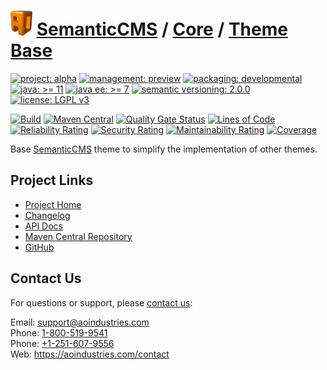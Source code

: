 # [<img src="ao-logo.png" alt="AO Logo" width="35" height="40">](https://github.com/ao-apps) [SemanticCMS](https://github.com/ao-apps/semanticcms) / [Core](https://github.com/ao-apps/semanticcms-core) / [Theme Base](https://github.com/ao-apps/semanticcms-core-theme-base)

[![project: alpha](https://semanticcms.com/ao-badges/project-alpha.svg)](https://aoindustries.com/life-cycle#project-alpha)
[![management: preview](https://semanticcms.com/ao-badges/management-preview.svg)](https://aoindustries.com/life-cycle#management-preview)
[![packaging: developmental](https://semanticcms.com/ao-badges/packaging-developmental.svg)](https://aoindustries.com/life-cycle#packaging-developmental)  
[![java: &gt;= 11](https://semanticcms.com/ao-badges/java-11.svg)](https://docs.oracle.com/en/java/javase/11/)
[![java ee: &gt;= 7](https://semanticcms.com/ao-badges/javaee-7.svg)](https://docs.oracle.com/javaee/7/)
[![semantic versioning: 2.0.0](https://semanticcms.com/ao-badges/semver-2.0.0.svg)](http://semver.org/spec/v2.0.0.html)
[![license: LGPL v3](https://semanticcms.com/ao-badges/license-lgpl-3.0.svg)](https://www.gnu.org/licenses/lgpl-3.0)

[![Build](https://github.com/ao-apps/semanticcms-core-theme-base/workflows/Build/badge.svg?branch=master)](https://github.com/ao-apps/semanticcms-core-theme-base/actions?query=workflow%3ABuild)
[![Maven Central](https://maven-badges.herokuapp.com/maven-central/com.semanticcms/semanticcms-core-theme-base/badge.svg)](https://maven-badges.herokuapp.com/maven-central/com.semanticcms/semanticcms-core-theme-base)
[![Quality Gate Status](https://sonarcloud.io/api/project_badges/measure?branch=master&project=com.semanticcms%3Asemanticcms-core-theme-base&metric=alert_status)](https://sonarcloud.io/dashboard?branch=master&id=com.semanticcms%3Asemanticcms-core-theme-base)
[![Lines of Code](https://sonarcloud.io/api/project_badges/measure?branch=master&project=com.semanticcms%3Asemanticcms-core-theme-base&metric=ncloc)](https://sonarcloud.io/component_measures?branch=master&id=com.semanticcms%3Asemanticcms-core-theme-base&metric=ncloc)  
[![Reliability Rating](https://sonarcloud.io/api/project_badges/measure?branch=master&project=com.semanticcms%3Asemanticcms-core-theme-base&metric=reliability_rating)](https://sonarcloud.io/component_measures?branch=master&id=com.semanticcms%3Asemanticcms-core-theme-base&metric=Reliability)
[![Security Rating](https://sonarcloud.io/api/project_badges/measure?branch=master&project=com.semanticcms%3Asemanticcms-core-theme-base&metric=security_rating)](https://sonarcloud.io/component_measures?branch=master&id=com.semanticcms%3Asemanticcms-core-theme-base&metric=Security)
[![Maintainability Rating](https://sonarcloud.io/api/project_badges/measure?branch=master&project=com.semanticcms%3Asemanticcms-core-theme-base&metric=sqale_rating)](https://sonarcloud.io/component_measures?branch=master&id=com.semanticcms%3Asemanticcms-core-theme-base&metric=Maintainability)
[![Coverage](https://sonarcloud.io/api/project_badges/measure?branch=master&project=com.semanticcms%3Asemanticcms-core-theme-base&metric=coverage)](https://sonarcloud.io/component_measures?branch=master&id=com.semanticcms%3Asemanticcms-core-theme-base&metric=Coverage)

Base [SemanticCMS](https://github.com/ao-apps/semanticcms) theme to simplify the implementation of other themes.

## Project Links
* [Project Home](https://semanticcms.com/core/theme-base/)
* [Changelog](https://semanticcms.com/core/theme-base/changelog)
* [API Docs](https://semanticcms.com/core/theme-base/apidocs/)
* [Maven Central Repository](https://central.sonatype.com/search?namespace=com.semanticcms&q=a%3Asemanticcms-core-theme-base)
* [GitHub](https://github.com/ao-apps/semanticcms-core-theme-base)

## Contact Us
For questions or support, please [contact us](https://aoindustries.com/contact):

Email: [support@aoindustries.com](mailto:support@aoindustries.com)  
Phone: [1-800-519-9541](tel:1-800-519-9541)  
Phone: [+1-251-607-9556](tel:+1-251-607-9556)  
Web: https://aoindustries.com/contact
